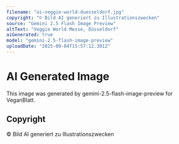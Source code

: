 ```yaml
---
filename: "ai-veggie-world-duesseldorf.jpg"
copyright: "© Bild AI generiert zu Illustrationszwecken"
source: "Gemini 2.5 Flash Image Preview"
altText: "Veggie World Messe, Düsseldorf"
aiGenerated: true
model: "gemini-2.5-flash-image-preview"
uploadDate: "2025-09-04T15:57:12.301Z"
---
```


# AI Generated Image

This image was generated by gemini-2.5-flash-image-preview for VeganBlatt.

## Copyright
© Bild AI generiert zu Illustrationszwecken
